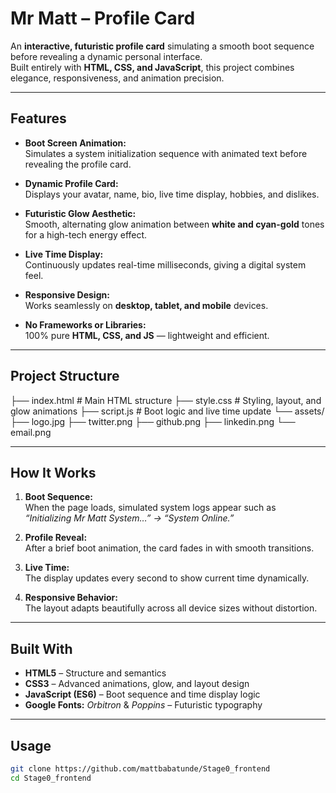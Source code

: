 # Mr Matt – Profile Card

An **interactive, futuristic profile card** simulating a smooth boot sequence before revealing a dynamic personal interface.  
Built entirely with **HTML, CSS, and JavaScript**, this project combines elegance, responsiveness, and animation precision.

---

## Features

- **Boot Screen Animation:**  
  Simulates a system initialization sequence with animated text before revealing the profile card.

- **Dynamic Profile Card:**  
  Displays your avatar, name, bio, live time display, hobbies, and dislikes.

- **Futuristic Glow Aesthetic:**  
  Smooth, alternating glow animation between **white and cyan-gold** tones for a high-tech energy effect.

- **Live Time Display:**  
  Continuously updates real-time milliseconds, giving a digital system feel.

- **Responsive Design:**  
  Works seamlessly on **desktop, tablet, and mobile** devices.

- **No Frameworks or Libraries:**  
  100% pure **HTML, CSS, and JS** — lightweight and efficient.

---

## Project Structure

├── index.html # Main HTML structure
├── style.css # Styling, layout, and glow animations
├── script.js # Boot logic and live time update
└── assets/
├── logo.jpg
├── twitter.png
├── github.png
├── linkedin.png
└── email.png

---

## How It Works

1. **Boot Sequence:**  
   When the page loads, simulated system logs appear such as  
   _“Initializing Mr Matt System…” → “System Online.”_

2. **Profile Reveal:**  
   After a brief boot animation, the card fades in with smooth transitions.

3. **Live Time:**  
   The display updates every second to show current time dynamically.

4. **Responsive Behavior:**  
   The layout adapts beautifully across all device sizes without distortion.

---

## Built With

- **HTML5** – Structure and semantics
- **CSS3** – Advanced animations, glow, and layout design
- **JavaScript (ES6)** – Boot sequence and time display logic
- **Google Fonts:** _Orbitron_ & _Poppins_ – Futuristic typography

---

## Usage

```bash
git clone https://github.com/mattbabatunde/Stage0_frontend
cd Stage0_frontend
```
